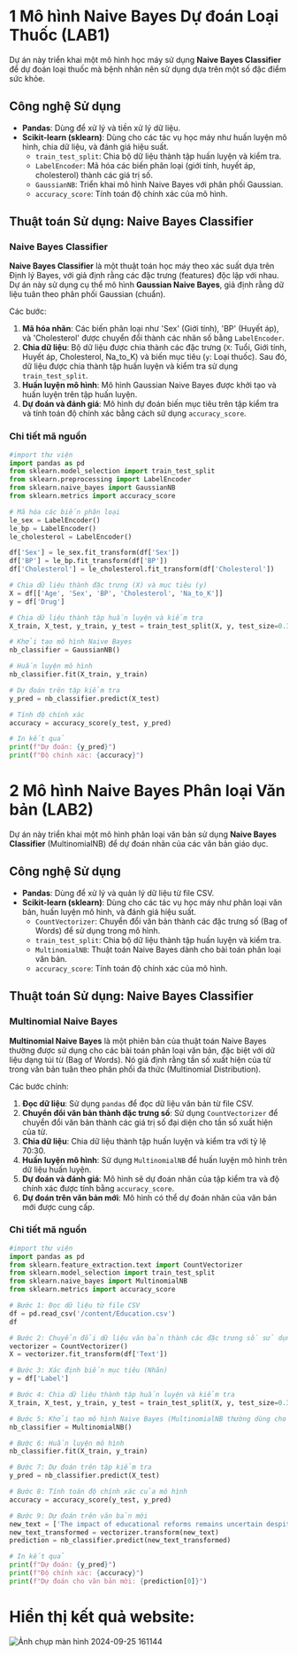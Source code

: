 # 1 Mô hình Naive Bayes Dự đoán Loại Thuốc (LAB1)

Dự án này triển khai một mô hình học máy sử dụng **Naive Bayes Classifier** để dự đoán loại thuốc mà bệnh nhân nên sử dụng dựa trên một số đặc điểm sức khỏe.

## Công nghệ Sử dụng
- **Pandas**: Dùng để xử lý và tiền xử lý dữ liệu.
- **Scikit-learn (sklearn)**: Dùng cho các tác vụ học máy như huấn luyện mô hình, chia dữ liệu, và đánh giá hiệu suất.
  - `train_test_split`: Chia bộ dữ liệu thành tập huấn luyện và kiểm tra.
  - `LabelEncoder`: Mã hóa các biến phân loại (giới tính, huyết áp, cholesterol) thành các giá trị số.
  - `GaussianNB`: Triển khai mô hình Naive Bayes với phân phối Gaussian.
  - `accuracy_score`: Tính toán độ chính xác của mô hình.

## Thuật toán Sử dụng: Naive Bayes Classifier

### Naive Bayes Classifier
**Naive Bayes Classifier** là một thuật toán học máy theo xác suất dựa trên Định lý Bayes, với giả định rằng các đặc trưng (features) độc lập với nhau. Dự án này sử dụng cụ thể mô hình **Gaussian Naive Bayes**, giả định rằng dữ liệu tuân theo phân phối Gaussian (chuẩn).

Các bước:
1. **Mã hóa nhãn**: Các biến phân loại như 'Sex' (Giới tính), 'BP' (Huyết áp), và 'Cholesterol' được chuyển đổi thành các nhãn số bằng `LabelEncoder`.
2. **Chia dữ liệu**: Bộ dữ liệu được chia thành các đặc trưng (`X`: Tuổi, Giới tính, Huyết áp, Cholesterol, Na_to_K) và biến mục tiêu (`y`: Loại thuốc). Sau đó, dữ liệu được chia thành tập huấn luyện và kiểm tra sử dụng `train_test_split`.
3. **Huấn luyện mô hình**: Mô hình Gaussian Naive Bayes được khởi tạo và huấn luyện trên tập huấn luyện.
4. **Dự đoán và đánh giá**: Mô hình dự đoán biến mục tiêu trên tập kiểm tra và tính toán độ chính xác bằng cách sử dụng `accuracy_score`.

### Chi tiết mã nguồn
```python
#import thư viện
import pandas as pd
from sklearn.model_selection import train_test_split
from sklearn.preprocessing import LabelEncoder
from sklearn.naive_bayes import GaussianNB
from sklearn.metrics import accuracy_score

# Mã hóa các biến phân loại
le_sex = LabelEncoder()
le_bp = LabelEncoder()
le_cholesterol = LabelEncoder()

df['Sex'] = le_sex.fit_transform(df['Sex'])
df['BP'] = le_bp.fit_transform(df['BP'])
df['Cholesterol'] = le_cholesterol.fit_transform(df['Cholesterol'])

# Chia dữ liệu thành đặc trưng (X) và mục tiêu (y)
X = df[['Age', 'Sex', 'BP', 'Cholesterol', 'Na_to_K']]
y = df['Drug']

# Chia dữ liệu thành tập huấn luyện và kiểm tra
X_train, X_test, y_train, y_test = train_test_split(X, y, test_size=0.3, random_state=42)

# Khởi tạo mô hình Naive Bayes
nb_classifier = GaussianNB()

# Huấn luyện mô hình
nb_classifier.fit(X_train, y_train)

# Dự đoán trên tập kiểm tra
y_pred = nb_classifier.predict(X_test)

# Tính độ chính xác
accuracy = accuracy_score(y_test, y_pred)

# In kết quả
print(f"Dự đoán: {y_pred}")
print(f"Độ chính xác: {accuracy}")
```

# 2 Mô hình Naive Bayes Phân loại Văn bản (LAB2)

Dự án này triển khai một mô hình phân loại văn bản sử dụng **Naive Bayes Classifier** (MultinomialNB) để dự đoán nhãn của các văn bản giáo dục.

## Công nghệ Sử dụng
- **Pandas**: Dùng để xử lý và quản lý dữ liệu từ file CSV.
- **Scikit-learn (sklearn)**: Dùng cho các tác vụ học máy như phân loại văn bản, huấn luyện mô hình, và đánh giá hiệu suất.
  - `CountVectorizer`: Chuyển đổi văn bản thành các đặc trưng số (Bag of Words) để sử dụng trong mô hình.
  - `train_test_split`: Chia bộ dữ liệu thành tập huấn luyện và kiểm tra.
  - `MultinomialNB`: Thuật toán Naive Bayes dành cho bài toán phân loại văn bản.
  - `accuracy_score`: Tính toán độ chính xác của mô hình.

## Thuật toán Sử dụng: Naive Bayes Classifier

### Multinomial Naive Bayes
**Multinomial Naive Bayes** là một phiên bản của thuật toán Naive Bayes thường được sử dụng cho các bài toán phân loại văn bản, đặc biệt với dữ liệu dạng túi từ (Bag of Words). Nó giả định rằng tần số xuất hiện của từ trong văn bản tuân theo phân phối đa thức (Multinomial Distribution).

Các bước chính:
1. **Đọc dữ liệu**: Sử dụng `pandas` để đọc dữ liệu văn bản từ file CSV.
2. **Chuyển đổi văn bản thành đặc trưng số**: Sử dụng `CountVectorizer` để chuyển đổi văn bản thành các giá trị số đại diện cho tần số xuất hiện của từ.
3. **Chia dữ liệu**: Chia dữ liệu thành tập huấn luyện và kiểm tra với tỷ lệ 70:30.
4. **Huấn luyện mô hình**: Sử dụng `MultinomialNB` để huấn luyện mô hình trên dữ liệu huấn luyện.
5. **Dự đoán và đánh giá**: Mô hình sẽ dự đoán nhãn của tập kiểm tra và độ chính xác được tính bằng `accuracy_score`.
6. **Dự đoán trên văn bản mới**: Mô hình có thể dự đoán nhãn của văn bản mới được cung cấp.

### Chi tiết mã nguồn
```python
#import thư viện
import pandas as pd
from sklearn.feature_extraction.text import CountVectorizer
from sklearn.model_selection import train_test_split
from sklearn.naive_bayes import MultinomialNB
from sklearn.metrics import accuracy_score

# Bước 1: Đọc dữ liệu từ file CSV
df = pd.read_csv('/content/Education.csv')
df

# Bước 2: Chuyển đổi dữ liệu văn bản thành các đặc trưng số sử dụng CountVectorizer (Bag of Words)
vectorizer = CountVectorizer()
X = vectorizer.fit_transform(df['Text'])

# Bước 3: Xác định biến mục tiêu (Nhãn)
y = df['Label']

# Bước 4: Chia dữ liệu thành tập huấn luyện và kiểm tra
X_train, X_test, y_train, y_test = train_test_split(X, y, test_size=0.3, random_state=42)

# Bước 5: Khởi tạo mô hình Naive Bayes (MultinomialNB thường dùng cho phân loại văn bản)
nb_classifier = MultinomialNB()

# Bước 6: Huấn luyện mô hình
nb_classifier.fit(X_train, y_train)

# Bước 7: Dự đoán trên tập kiểm tra
y_pred = nb_classifier.predict(X_test)

# Bước 8: Tính toán độ chính xác của mô hình
accuracy = accuracy_score(y_test, y_pred)

# Bước 9: Dự đoán trên văn bản mới
new_text = ['The impact of educational reforms remains uncertain despite extensive research.']
new_text_transformed = vectorizer.transform(new_text)
prediction = nb_classifier.predict(new_text_transformed)

# In kết quả
print(f"Dự đoán: {y_pred}")
print(f"Độ chính xác: {accuracy}")
print(f"Dự đoán cho văn bản mới: {prediction[0]}")
```
# Hiển thị kết quả website:

![Ảnh chụp màn hình 2024-09-25 161144](https://github.com/user-attachments/assets/ad8f6454-66b0-41a6-a490-29dca2d094e8)




